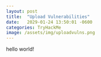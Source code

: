 ```yaml
---
layout: post
title:  "Upload Vulnerabilities"
date:   2029-01-24 13:50:01 -0600
categories: TryHackMe
image: /assets/img/uploadvulns.png
---
```

hello world!
